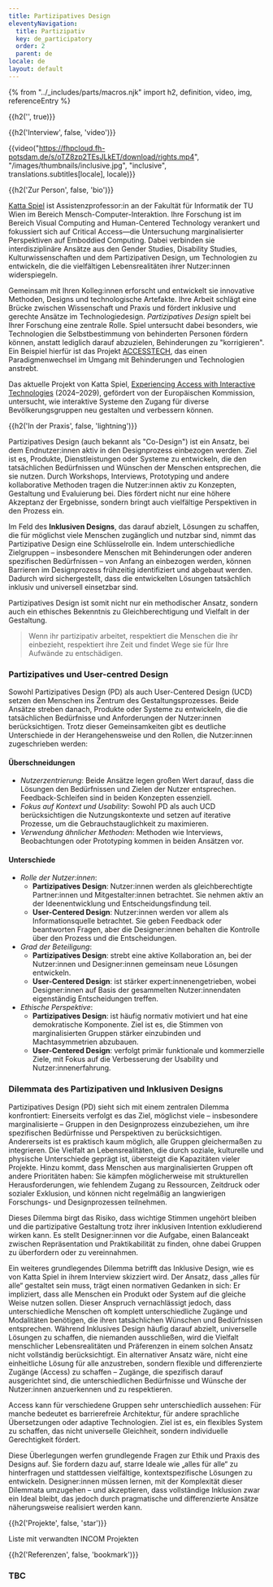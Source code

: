 ```yaml
---
title: Partizipatives Design
eleventyNavigation:
  title: Partizipativ
  key: de_participatory
  order: 2
  parent: de
locale: de
layout: default
---
```


{% from "../_includes/parts/macros.njk" import h2, definition, video, img, referenceEntry %}

{{h2('', true)}}

{{h2('Interview', false, 'video')}}

{{video("https://fhpcloud.fh-potsdam.de/s/oTZ8zp2TEsJLkET/download/rights.mp4", "/images/thumbnails/inclusive.jpg", "inclusive", translations.subtitles[locale], locale)}}

{{h2('Zur Person', false, 'bio')}}

[Katta Spiel](https://informatics.tuwien.ac.at/people/katta-spiel) ist Assistenzprofessor:in an der Fakultät für Informatik der TU Wien im Bereich Mensch-Computer-Interaktion. Ihre Forschung ist im Bereich Visual Computing and Human-Centered Technology verankert und fokussiert sich auf Critical Access—die Untersuchung marginalisierter Perspektiven auf Emboddied Computing. Dabei verbinden sie interdisziplinäre Ansätze aus den Gender Studies, Disability Studies, Kulturwissenschaften und dem Partizipativen Design, um Technologien zu entwickeln, die die vielfältigen Lebensrealitäten ihrer Nutzer:innen widerspiegeln.

Gemeinsam mit Ihren Kolleg:innen erforscht und entwickelt sie innovative Methoden, Designs und technologische Artefakte. Ihre Arbeit schlägt eine Brücke zwischen Wissenschaft und Praxis und fördert inklusive und gerechte Ansätze im Technologiedesign. *Partizipatives Design* spielt bei Ihrer Forschung eine zentrale Rolle. Spiel untersucht dabei besonders, wie Technologien die Selbstbestimmung von behinderten Personen fördern können, anstatt lediglich darauf abzuzielen, Behinderungen zu "korrigieren". Ein Beispiel hierfür ist das Projekt [ACCESSTECH](https://informatics.tuwien.ac.at/news/2470), das einen Paradigmenwechsel im Umgang mit Behinderungen und Technologien anstrebt.

Das aktuelle Projekt von Katta Spiel, [Experiencing Access with Interactive Technologies](https://tiss.tuwien.ac.at/fpl/project/index.xhtml?id=2246166) (2024–2029), gefördert von der Europäischen Kommission, untersucht, wie interaktive Systeme den Zugang für diverse Bevölkerungsgruppen neu gestalten und verbessern können.

{{h2('In der Praxis', false, 'lightning')}}

Partizipatives Design (auch bekannt als "Co-Design") ist ein Ansatz, bei dem Endnutzer:innen aktiv in den Designprozess einbezogen werden. Ziel ist es, Produkte, Dienstleistungen oder Systeme zu entwickeln, die den tatsächlichen Bedürfnissen und Wünschen der Menschen entsprechen, die sie nutzen. Durch Workshops, Interviews, Prototyping und andere kollaborative Methoden tragen die Nutzer:innen aktiv zu Konzepten, Gestaltung und Evaluierung bei. Dies fördert nicht nur eine höhere Akzeptanz der Ergebnisse, sondern bringt auch vielfältige Perspektiven in den Prozess ein.  

Im Feld des **Inklusiven Designs**, das darauf abzielt, Lösungen zu schaffen, die für möglichst viele Menschen zugänglich und nutzbar sind, nimmt das Partizipative Design eine Schlüsselrolle ein. Indem unterschiedliche Zielgruppen – insbesondere Menschen mit Behinderungen oder anderen spezifischen Bedürfnissen – von Anfang an einbezogen werden, können Barrieren im Designprozess frühzeitig identifiziert und abgebaut werden. Dadurch wird sichergestellt, dass die entwickelten Lösungen tatsächlich inklusiv und universell einsetzbar sind.  

Partizipatives Design ist somit nicht nur ein methodischer Ansatz, sondern auch ein ethisches Bekenntnis zu Gleichberechtigung und Vielfalt in der Gestaltung.

> Wenn ihr partizipativ arbeitet, respektiert die Menschen die ihr einbezieht, respektiert ihre Zeit und findet Wege sie für Ihre Aufwände zu entschädigen.

### Partizipatives und User-centred Design

Sowohl Partizipatives Design (PD) als auch User-Centered Design (UCD) setzen den Menschen ins Zentrum des Gestaltungsprozesses. Beide Ansätze streben danach, Produkte oder Systeme zu entwickeln, die die tatsächlichen Bedürfnisse und Anforderungen der Nutzer:innen berücksichtigen. Trotz dieser Gemeinsamkeiten gibt es deutliche Unterschiede in der Herangehensweise und den Rollen, die Nutzer:innen zugeschrieben werden:

#### Überschneidungen

- *Nutzerzentrierung*: Beide Ansätze legen großen Wert darauf, dass die Lösungen den Bedürfnissen und Zielen der Nutzer entsprechen. Feedback-Schleifen sind in beiden Konzepten essenziell.
- *Fokus auf Kontext und Usability*: Sowohl PD als auch UCD berücksichtigen die Nutzungskontexte und setzen auf iterative Prozesse, um die Gebrauchstauglichkeit zu maximieren.
- *Verwendung ähnlicher Methoden*: Methoden wie Interviews, Beobachtungen oder Prototyping kommen in beiden Ansätzen vor.

#### Unterschiede

- *Rolle der Nutzer:innen*:
  - **Partizipatives Design**: Nutzer:innen werden als gleichberechtigte Partner:innen und Mitgestalter:innen betrachtet. Sie nehmen aktiv an der Ideenentwicklung und Entscheidungsfindung teil.
  - **User-Centered Design**: Nutzer:innen werden vor allem als Informationsquelle betrachtet. Sie geben Feedback oder beantworten Fragen, aber die Designer:innen behalten die Kontrolle über den Prozess und die Entscheidungen.
- *Grad der Beteiligung*:
  - **Partizipatives Design**: strebt eine aktive Kollaboration an, bei der Nutzer:innen und Designer:innen gemeinsam neue Lösungen entwickeln.
  - **User-Centered Design**: ist stärker expert:innenengetrieben, wobei Designer:innen auf Basis der gesammelten Nutzer:innendaten eigenständig Entscheidungen treffen.
- *Ethische Perspektive*:
  - **Partizipatives Design**: ist häufig normativ motiviert und hat eine demokratische Komponente. Ziel ist es, die Stimmen von marginalisierten Gruppen stärker einzubinden und Machtasymmetrien abzubauen.
  - **User-Centered Design**: verfolgt primär funktionale und kommerzielle Ziele, mit Fokus auf die Verbesserung der Usability und Nutzer:innenerfahrung.

### Dilemmata des Partizipativen und Inklusiven Designs

Partizipatives Design (PD) sieht sich mit einem zentralen Dilemma konfrontiert: Einerseits verfolgt es das Ziel, möglichst viele – insbesondere marginalisierte – Gruppen in den Designprozess einzubeziehen, um ihre spezifischen Bedürfnisse und Perspektiven zu berücksichtigen. Andererseits ist es praktisch kaum möglich, alle Gruppen gleichermaßen zu integrieren. Die Vielfalt an Lebensrealitäten, die durch soziale, kulturelle und physische Unterschiede geprägt ist, übersteigt die Kapazitäten vieler Projekte. Hinzu kommt, dass Menschen aus marginalisierten Gruppen oft andere Prioritäten haben: Sie kämpfen möglicherweise mit strukturellen Herausforderungen, wie fehlendem Zugang zu Ressourcen, Zeitdruck oder sozialer Exklusion, und können nicht regelmäßig an langwierigen Forschungs- und Designprozessen teilnehmen.

Dieses Dilemma birgt das Risiko, dass wichtige Stimmen ungehört bleiben und die partizipative Gestaltung trotz ihrer inklusiven Intention exkludierend wirken kann. Es stellt Designer:innen vor die Aufgabe, einen Balanceakt zwischen Repräsentation und Praktikabilität zu finden, ohne dabei Gruppen zu überfordern oder zu vereinnahmen.

Ein weiteres grundlegendes Dilemma betrifft das Inklusive Design, wie es von Katta Spiel in ihrem Interview skizziert wird. Der Ansatz, dass „alles für alle“ gestaltet sein muss, trägt einen normativen Gedanken in sich: Er impliziert, dass alle Menschen ein Produkt oder System auf die gleiche Weise nutzen sollen. Dieser Anspruch vernachlässigt jedoch, dass unterschiedliche Menschen oft komplett unterschiedliche Zugänge und Modalitäten benötigen, die ihren tatsächlichen Wünschen und Bedürfnissen entsprechen. Während Inklusives Design häufig darauf abzielt, universelle Lösungen zu schaffen, die niemanden ausschließen, wird die Vielfalt menschlicher Lebensrealitäten und Präferenzen in einem solchen Ansatz nicht vollständig berücksichtigt. Ein alternativer Ansatz wäre, nicht eine einheitliche Lösung für alle anzustreben, sondern flexible und differenzierte Zugänge (Access) zu schaffen – Zugänge, die spezifisch darauf ausgerichtet sind, die unterschiedlichen Bedürfnisse und Wünsche der Nutzer:innen anzuerkennen und zu respektieren.

Access kann für verschiedene Gruppen sehr unterschiedlich aussehen: Für manche bedeutet es barrierefreie Architektur, für andere sprachliche Übersetzungen oder adaptive Technologien. Ziel ist es, ein flexibles System zu schaffen, das nicht universelle Gleichheit, sondern individuelle Gerechtigkeit fördert.

Diese Überlegungen werfen grundlegende Fragen zur Ethik und Praxis des Designs auf. Sie fordern dazu auf, starre Ideale wie „alles für alle“ zu hinterfragen und stattdessen vielfältige, kontextspezifische Lösungen zu entwickeln. Designer:innen müssen lernen, mit der Komplexität dieser Dilemmata umzugehen – und akzeptieren, dass vollständige Inklusion zwar ein Ideal bleibt, das jedoch durch pragmatische und differenzierte Ansätze näherungsweise realisiert werden kann.


{{h2('Projekte', false, 'star')}}

Liste mit verwandten INCOM Projekten

{{h2('Referenzen', false, 'bookmark')}}

### TBC